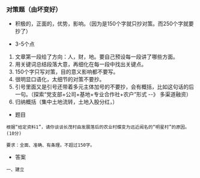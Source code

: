 ### 对策题（由坏变好）

- 积极的，正面的，优势，影响。（因为是150个字就只抄对策。而250个字就要抄了）

- 3-5个点
1. 文章第一段给了方向：人，财，地。要自己预设每一段讲了哪些方面。
2. 用关键词总结段落大意，再细化在每一段中找出关键点。
3. 150个字只写对策，目的意义影响都不要写。
4. 很明显口语化，太细节的对策不要抄。
5. 引号里面又是引号还带着多元主体加号的不要抄，会有概括，比如这句话的后一句。（探索“党支部+公司+基地+专业合作社+农户”形式 --》 多渠道融资）
4. 归纳概括（集中土地流转，土地入股分红，）
- 题目

```
根据“给定资料1”，请你谈谈长茂村由发展落后的农业村蝶变为远近闻名的“明星村”的原因。(10分)

要求：全面、准确、有条理。不超过150字。

```

- 答案

```
一、建立

```